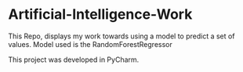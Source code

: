 # Artificial-Intelligence-Work

This Repo, displays my work towards using a model to predict a set of values. Model used is the RandomForestRegressor


This project was developed in PyCharm.
